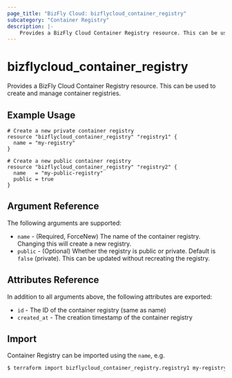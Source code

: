 ```yaml
---
page_title: "BizFly Cloud: bizflycloud_container_registry"
subcategory: "Container Registry"
description: |-
    Provides a BizFly Cloud Container Registry resource. This can be used to create, read, and delete container registries.
---
```


# bizflycloud_container_registry

Provides a BizFly Cloud Container Registry resource. This can be used to create and manage container registries.

## Example Usage

```hcl
# Create a new private container registry
resource "bizflycloud_container_registry" "registry1" {
  name = "my-registry"
}

# Create a new public container registry
resource "bizflycloud_container_registry" "registry2" {
  name   = "my-public-registry"
  public = true
}
```

## Argument Reference

The following arguments are supported:

-   `name` - (Required, ForceNew) The name of the container registry. Changing this will create a new registry.
-   `public` - (Optional) Whether the registry is public or private. Default is `false` (private). This can be updated without recreating the registry.

## Attributes Reference

In addition to all arguments above, the following attributes are exported:

-   `id` - The ID of the container registry (same as name)
-   `created_at` - The creation timestamp of the container registry

## Import

Container Registry can be imported using the `name`, e.g.

```bash
$ terraform import bizflycloud_container_registry.registry1 my-registry
```

